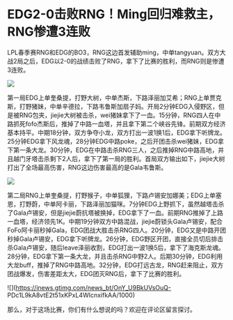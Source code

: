# EDG2-0击败RNG！Ming回归难救主，RNG惨遭3连败

LPL春季赛RNG和EDG的BO3，RNG这边首发辅助ming，中单tangyuan。双方大战2局之后，EDG以2-0的战绩击败了RNG，拿下了比赛的胜利，而RNG则是惨遭3连败。

![](https://inews.gtimg.com/news_bt/OIIE24HoYySEz6WkQ3wO-H4I0z-jRH6yQbPrWjezlPz1MAA/1000)

第一局EDG上单奎桑提，打野大树，中单杰斯，下路泽丽加艾希；RNG上单贾克斯，打野猪妹，中单辛德拉，下路韦鲁斯加扇子妈。开局2分钟EDG入侵野区，但是被RNG包夹，jiejie大树被击杀，wei猪妹拿下了一血。15分钟，RNG四人在中路抓死fofo杰斯后，推掉了中路一血塔，并且拿下第二个峡谷先锋。前期双方经济基本持平。中期18分钟，双方争夺小龙，双方打出一波1换1后，EDG拿下听牌龙。25分钟EDG拿下风龙魂，28分钟EDG中路poke，之后开团击杀wei猪妹，EDG拿下第一条大龙。30分钟，EDG在中路击杀RNG三人，之后推掉RNG中路高地，并且越门牙塔击杀剩下2人后，拿下了第一局的胜利。首局双方输出如下，jiejie大树打出了全场最高伤害，RNG这边伤害最高的是Gala韦鲁斯。

![](https://inews.gtimg.com/news_bt/O4U8-1Snrzc6GgsMRBDMtYOzR86qm8Zzf47LkCOFC9gCsAA/1000)

第二局RNG上单奎桑提，打野猴子，中单狐狸，下路卢锡安加娜美；EDG上单塞恩，打野蔚，中单阿卡丽，下路泽丽加猫咪。7分钟EDG上野抓下，虽然越塔击杀了Gala卢锡安，但是jiejie蔚抗塔被换掉，EDG拿下了一血。前期RNG推掉了上路一血塔，经济领先1K。中期19分钟双方中路混战，jiejie蔚锁头Gala卢锡安，配合FoFo阿卡丽秒掉Gala，EDG团战大胜击杀RNG四人。20分钟，EDG又是中路开团秒掉Gala卢锡安，EDG拿下听牌龙。26分钟，EDG野区开团，直接全员切后排击杀Gala卢锡安，随后leave泽丽收割，EDG打出一波1换5后，拿下了海克斯龙魂。28分钟，EDG拿下第一条大龙，并且击杀RNG中野2人。后期30分钟，EDG利用大龙buff，推掉了RNG中路高地。32分钟，EDG打远古龙，RNG赶来阻止，双方团战爆发，伤害差距太大，EDG团灭RNG后，拿下了比赛的胜利。

![](https://inews.gtimg.com/news_bt/OnY_U9BkUVsOuQ-
PDc1L9kA8vtE2t51xKPxL4WIcnxifkAA/1000)

那么，对于这场比赛，你们有什么想说的吗？欢迎在评论区留言探讨。

